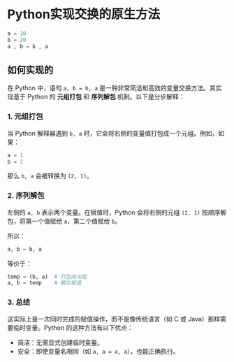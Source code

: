 # Python实现交换的原生方法

```python
a = 10
b = 20
a , b = b , a
```

## 如何实现的

在 Python 中，语句 `a, b = b, a` 是一种非常简洁和高效的变量交换方法。其实现基于 Python 的 **元组打包** 和 **序列解包** 机制。以下是分步解释：

### 1. **元组打包**
当 Python 解释器遇到 `b, a` 时，它会将右侧的变量值打包成一个元组。例如，如果：

```python
a = 1
b = 2
```

那么 `b, a` 会被转换为 `(2, 1)`。

### 2. **序列解包**
左侧的 `a, b` 表示两个变量。在赋值时，Python 会将右侧的元组 `(2, 1)` 按顺序解包，将第一个值赋给 `a`，第二个值赋给 `b`。

所以：
```python
a, b = b, a
```
等价于：
```python
temp = (b, a)  # 打包成元组
a, b = temp    # 解包赋值
```

### 3. **总结**
这实际上是一次同时完成的赋值操作，而不是像传统语言（如 C 或 Java）那样需要临时变量。Python 的这种方法有以下优点：
- 简洁：无需显式创建临时变量。
- 安全：即使变量名相同（如 `a, a = a, a`），也能正确执行。
